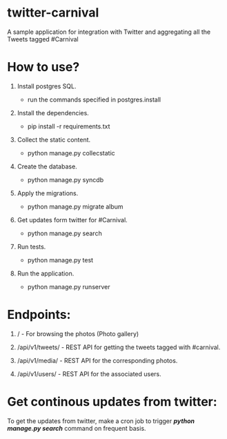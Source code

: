 twitter-carnival
================

A sample application for integration with Twitter and aggregating all the Tweets tagged #Carnival


How to use?
============
1. Install postgres SQL.
    * run the commands specified in postgres.install

2. Install the dependencies.
    * pip install -r requirements.txt

3. Collect the static content.
    * python manage.py collecstatic

4. Create the database.
    * python manage.py syncdb

5. Apply the migrations.
    * python manage.py migrate album
  
6. Get updates form twitter for #Carnival.
    * python manage.py search

7. Run tests.
    * python manage.py test

8. Run the application.
    * python manage.py runserver



Endpoints:
==============

1. / - For browsing the photos (Photo gallery)

2. /api/v1/tweets/ - REST API for getting the tweets tagged with #carnival.

3. /api/v1/media/  - REST API for the corresponding photos.

4. /api/v1/users/  - REST API for the associated users.



Get continous updates from twitter:
====================================

To get the updates from twitter, make a cron job to trigger **_python manage.py search_** command on frequent basis.
